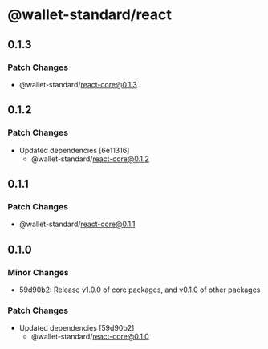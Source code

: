 # @wallet-standard/react

## 0.1.3

### Patch Changes

-   @wallet-standard/react-core@0.1.3

## 0.1.2

### Patch Changes

-   Updated dependencies [6e11316]
    -   @wallet-standard/react-core@0.1.2

## 0.1.1

### Patch Changes

-   @wallet-standard/react-core@0.1.1

## 0.1.0

### Minor Changes

-   59d90b2: Release v1.0.0 of core packages, and v0.1.0 of other packages

### Patch Changes

-   Updated dependencies [59d90b2]
    -   @wallet-standard/react-core@0.1.0

